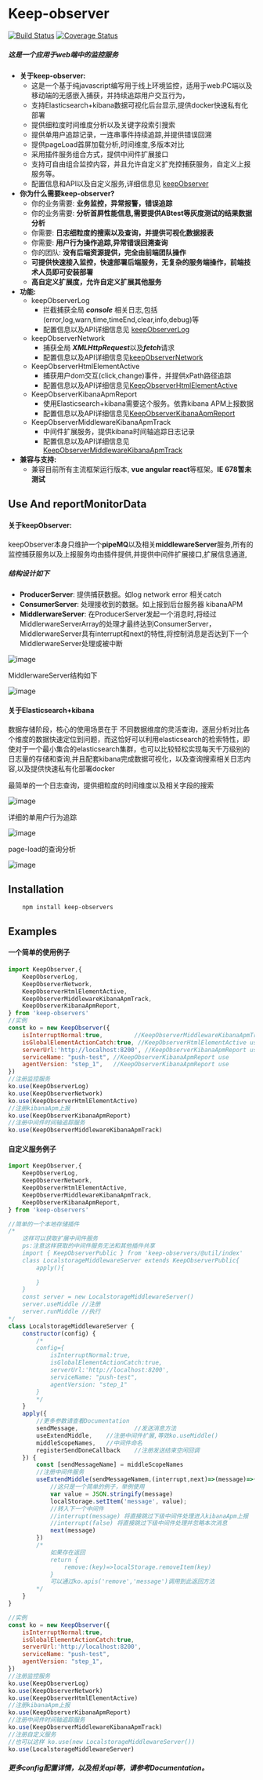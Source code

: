 # Keep-observer

[![Build Status](https://travis-ci.com/keep-observer/keepObserver.svg?branch=master)](https://travis-ci.com/keep-observer/keepObserver)
[![Coverage Status](https://coveralls.io/repos/github/keep-observer/keepObserver/badge.svg)](https://coveralls.io/github/keep-observer/keepObserver)

##### **这是一个应用于web端中的监控服务** 

- **关于keep-observer:**    
  - 这是一个基于纯javascript编写用于线上环境监控，适用于web:PC端以及移动端的无感嵌入捕获，并持续追踪用户交互行为，
  - 支持Elasticsearch+kibana数据可视化后台显示,提供docker快速私有化部署
  - 提供细粒度时间维度分析以及关键字段索引搜索
  - 提供单用户追踪记录，一连串事件持续追踪,并提供错误回溯
  - 提供pageLoad首屏加载分析,时间维度,多版本对比
  - 采用插件服务组合方式，提供中间件扩展接口
  - 支持可自由组合监控内容，并且允许自定义扩充控捕获服务，自定义上报服务等。
  - 配置信息和API以及自定义服务,详细信息见 [keepObserver](https://github.com/keep-observer/keepObserver/blob/master/document-cn/keepObserver-cn.md)
- **你为什么需要keep-observer?**
    - 你的业务需要: **业务监控，异常报警，错误追踪**
    - 你的业务需要: **分析首屏性能信息,需要提供ABtest等灰度测试的结果数据分析**
    - 你需要: **日志细粒度的搜索以及查询，并提供可视化数据报表**
    - 你需要: **用户行为操作追踪,异常错误回溯查询**
    - 你的团队: **没有后端资源提供，完全由前端团队操作**
    - **可提供快速接入监控，快速部署后端服务，无复杂的服务端操作，前端技术人员即可安装部署**
    - **高自定义扩展度，允许自定义扩展其他服务**
- **功能:**  
  - keepObserverLog
    - 拦截捕获全局 ***console*** 相关日志,包括(error,log,warn,time,timeEnd,clear,info,debug)等
    - 配置信息以及API详细信息见 [keepObserverLog](https://github.com/keep-observer/keepObserver/blob/master/document-cn/keepObserverLog-cn.md)
  - keepObserverNetwork
    - 捕获全局 ***XMLHttpRequest***以及***fetch***请求
    - 配置信息以及API详细信息见[keepObserverNetwork](https://github.com/keep-observer/keepObserver/blob/master/document-cn/keepObserverNetwork-cn.md)
  - KeepObserverHtmlElementActive
    - 捕获用户dom交互(click,change)事件，并提供xPath路径追踪
    - 配置信息以及API详细信息见[KeepObserverHtmlElementActive](https://github.com/keep-observer/keepObserver/blob/master/document-cn/KeepObserverHtmlElementActive-cn.md)
  - KeepObserverKibanaApmReport
    - 使用Elasticsearch+kibana需要这个服务。依靠kibana APM上报数据 
    - 配置信息以及API详细信息见[KeepObserverKibanaApmReport](https://github.com/keep-observer/keepObserver/blob/master/document-cn/KeepObserverKibanaApmReport-cn.md)
  - KeepObserverMiddlewareKibanaApmTrack
    - 中间件扩展服务，提供kibana时间轴追踪日志记录
    - 配置信息以及API详细信息见[KeepObserverMiddlewareKibanaApmTrack](https://github.com/keep-observer/keepObserver/blob/master/document-cn/KeepObserverMiddlewareKibanaApmTrack-cn.md)
- **兼容与支持:**   
    - 兼容目前所有主流框架运行版本, **vue angular  react**等框架。**IE 678暂未测试**



## Use And reportMonitorData

#### 	关于keepObserver:
keepObserver本身只维护一个**pipeMQ**以及相关**middlewareServer**服务,所有的监控捕获服务以及上报服务均由插件提供,并提供中间件扩展接口,扩展信息通道,
#####  结构设计如下
- **ProducerServer**:  提供捕获数据。如log  network error 相关catch
- **ConsumerServer**:  处理接收到的数据。如上报到后台服务器 kibanaAPM
- **MiddlerwareServer**:   在ProducerServer发起一个消息时,将经过MiddlerwareServerArray的处理才最终达到ConsumerServer，MiddlerwareServer具有interrupt和next的特性,将控制消息是否达到下一个MiddlerwareServer处理或被中断

![image](https://raw.githubusercontent.com/wangkai1995/img-lib/master/img/keepObserver.png)

MiddlerwareServer结构如下</br>

![image](https://raw.githubusercontent.com/wangkai1995/img-lib/master/img/keepObserver_middleService.png)

#### 	关于Elasticsearch+kibana
数据存储阶段，核心的使用场景在于 不同数据维度的灵活查询，逐层分析对比各个维度的数据快速定位到问题，而这恰好可以利用elasticsearch的检索特性，即使对于一个最小集合的elasticsearch集群，也可以比较轻松实现每天千万级别的日志量的存储和查询,并且配套kibana完成数据可视化，以及查询搜索相关日志内容,以及提供快速私有化部署docker

最简单的一个日志查询，提供细粒度的时间维度以及相关字段的搜索</br>

![image](https://raw.githubusercontent.com/wangkai1995/img-lib/master/img/kibana.jpg)</br>

详细的单用户行为追踪</br>

![image](https://raw.githubusercontent.com/wangkai1995/img-lib/master/img/track.jpg)</br>

page-load的查询分析</br>

![image](https://raw.githubusercontent.com/wangkai1995/img-lib/master/img/page-load.jpg)

## Installation

```
	npm install keep-observers
```



## Examples

#### 	一个简单的使用例子

```javascript
import KeepObserver,{
    KeepObserverLog,
    KeepObserverNetwork,
    KeepObserverHtmlElementActive,
    KeepObserverMiddlewareKibanaApmTrack,
    KeepObserverKibanaApmReport,
} from 'keep-observers'
//实例
const ko = new KeepObserver({ 
    isInterruptNormal:true,         //KeepObserverMiddlewareKibanaApmTrack use
    isGlobalElementActionCatch:true, //KeepObserverHtmlElementActive use
    serverUrl:'http://localhost:8200', //KeepObserverKibanaApmReport use
    serviceName: "push-test", //KeepObserverKibanaApmReport use
    agentVersion: "step_1",   //KeepObserverKibanaApmReport use
})
//注册监控服务
ko.use(KeepObserverLog)
ko.use(KeepObserverNetwork)
ko.use(KeepObserverHtmlElementActive)
//注册kibanaApm上报
ko.use(KeepObserverKibanaApmReport)
//注册中间件时间轴追踪服务
ko.use(KeepObserverMiddlewareKibanaApmTrack)
```

#### 自定义服务例子

```javascript
import KeepObserver,{
    KeepObserverLog,
    KeepObserverNetwork,
    KeepObserverHtmlElementActive,
    KeepObserverMiddlewareKibanaApmTrack,
    KeepObserverKibanaApmReport,
} from 'keep-observers'

//简单的一个本地存储插件
/*
    这样可以获取扩展中间件服务
    ps:注意这样获取的中间件服务无法和其他插件共享
    import { KeepObserverPublic } from 'keep-observers/@util/index'
    class LocalstorageMiddlewareServer extends KeepObserverPublic{
        apply(){
            
        }
    }
    const server = new LocalstorageMiddlewareServer()
    server.useMiddle //注册
    server.runMiddle //执行
*/
class LocalstorageMiddlewareServer {
    constructor(config) {
        /*
        config={
            isInterruptNormal:true,
            isGlobalElementActionCatch:true,
            serverUrl:'http://localhost:8200',
            serviceName: "push-test",
            agentVersion: "step_1"
        }
        */
    }
    apply({
        //更多参数请查看Documentation
        sendMessage,                //发送消息方法
        useExtendMiddle,    //注册中间件扩展,等效ko.useMiddle()
        middleScopeNames,   //中间件命名
        registerSendDoneCallback    //注册发送结束空闲回调
    }) {
        const [sendMessageName] = middleScopeNames
        //注册中间件服务
        useExtendMiddle(sendMessageNamem,(interrupt,next)=>(message)=>{
            //这只是一个简单的例子，举例使用 
            var value = JSON.stringify(message)
            localStorage.setItem('message', value);
            //转入下一个中间件
            //interrupt(message) 将直接跳过下级中间件处理进入kibanaApm上报
            //interrupt(false) 将直接跳过下级中间件处理并忽略本次消息
            next(message)
        })
        /*
            如果存在返回
            return {
                remove:(key)=>localStorage.removeItem(key)
            }
            可以通过ko.apis('remove','message')调用到此返回方法
        */
    }
}

//实例
const ko = new KeepObserver({ 
    isInterruptNormal:true,
    isGlobalElementActionCatch:true,
    serverUrl:'http://localhost:8200',
    serviceName: "push-test",
    agentVersion: "step_1",
})
//注册监控服务
ko.use(KeepObserverLog)
ko.use(KeepObserverNetwork)
ko.use(KeepObserverHtmlElementActive)
//注册kibanaApm上报
ko.use(KeepObserverKibanaApmReport)
//注册中间件时间轴追踪服务
ko.use(KeepObserverMiddlewareKibanaApmTrack)
//注册自定义服务
//也可以这样 ko.use(new LocalstorageMiddlewareServer())
ko.use(LocalstorageMiddlewareServer)
```
##### 	更多config配置详情，以及相关api等，请参考Documentation。


